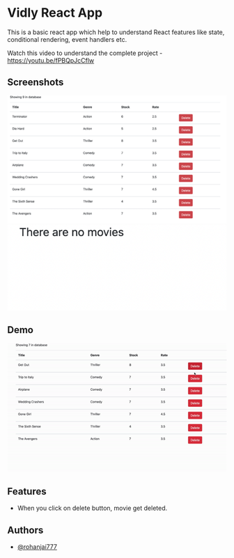 # Vidly React App

This is a basic react app which help to understand React features like state, conditional rendering, event handlers etc.

Watch this video to understand the complete project - https://youtu.be/fPBQpJcCflw

## Screenshots

![all-movies](all-movies.png "all-movies.png")
![no-movies](no-movies.png "no-movies.png")

## Demo

![no-movies](/proj.gif "proj.gif")

## Features

- When you click on delete button, movie get deleted.

## Authors

- [@rohanjai777](https://www.github.com/rohanjai777)
